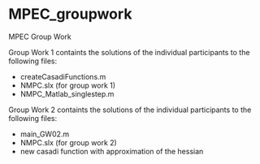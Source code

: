 # MPEC_groupwork
MPEC Group Work

Group Work 1 containts the solutions of the individual participants to the following files:
- createCasadiFunctions.m
- NMPC.slx (for group work 1)
- NMPC_Matlab_singlestep.m

Group Work 2 containts the solutions of the individual participants to the following files:
- main_GW02.m
- NMPC.slx (for group work 2)
- new casadi function with approximation of the hessian


